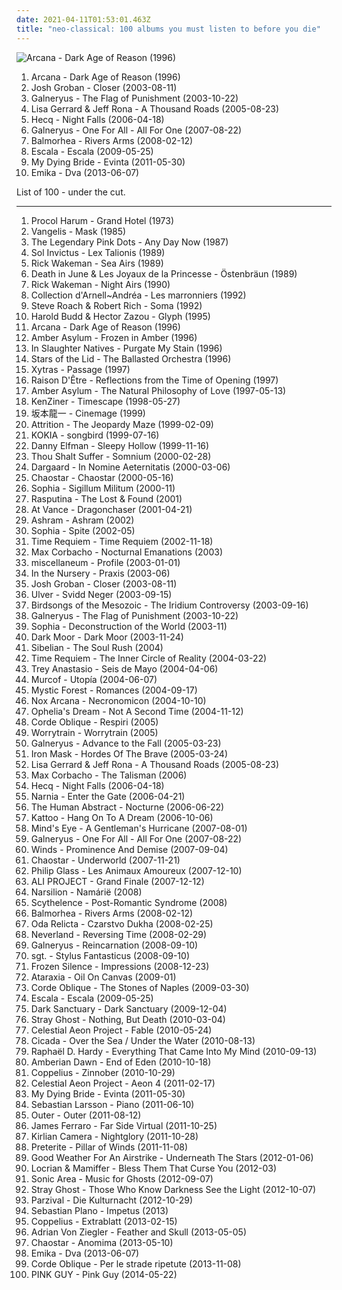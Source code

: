 ```yaml
---
date: 2021-04-11T01:53:01.463Z
title: "neo-classical: 100 albums you must listen to before you die"
---
```

![Arcana - Dark Age of Reason (1996)](http://coverartarchive.org/release/0d034d4b-98cb-4810-9f0c-e82e50248342/2180846856-500.jpg "Arcana - Dark Age of Reason (1996)")
<ol class="albums">
<li data-cover="http://coverartarchive.org/release/0d034d4b-98cb-4810-9f0c-e82e50248342/2180846856-500.jpg" data-tags="ambient, darkwave, gothic" role="button">Arcana - Dark Age of Reason (1996)</li>
<li data-cover="https://img.discogs.com/rX0rFXm9Ngs9mJov-Nuk-MBTcjE=/fit-in/599x540/filters:strip_icc():format(jpeg):mode_rgb():quality(90)/discogs-images/R-4846896-1377355013-5168.jpeg.jpg" data-tags="classical, josh groban" role="button">Josh Groban - Closer (2003-08-11)</li>
<li data-cover="https://img.discogs.com/R6ljqIn0A1AOWSfAZjomEC2K_B8=/fit-in/500x498/filters:strip_icc():format(jpeg):mode_rgb():quality(90)/discogs-images/R-2695328-1366535833-9837.jpeg.jpg" data-tags="neo-classical power metal" role="button">Galneryus - The Flag of Punishment (2003-10-22)</li>
<li data-cover="http://coverartarchive.org/release/3b803df2-86cb-4106-91b1-1c269b1776fc/18247981407-500.jpg" data-tags="ambient, female vocalists, world, new age, ethereal, world fusion, neo-classical, heavenly voices, lisa gerrard" role="button">Lisa Gerrard & Jeff Rona - A Thousand Roads (2005-08-23)</li>
<li data-cover="http://coverartarchive.org/release/334c808e-4511-4f8f-87a9-6aa317bbb228/1703273677-500.jpg" data-tags="ambient, dark ambient" role="button">Hecq - Night Falls (2006-04-18)</li>
<li data-cover="https://img.discogs.com/wgPYclf__2bsxLT9LYbqo69oZgE=/fit-in/550x487/filters:strip_icc():format(jpeg):mode_rgb():quality(90)/discogs-images/R-3954449-1455378029-5742.jpeg.jpg" data-tags="heavy metal, neo-classical, power metal" role="button">Galneryus - One For All - All For One (2007-08-22)</li>
<li data-cover="http://coverartarchive.org/release/7595a6c9-7ae5-4dc3-b9d1-c96f1a928f45/11979030393-500.jpg" data-tags="post-rock, piano, instrumental, ambient" role="button">Balmorhea - Rivers Arms (2008-02-12)</li>
<li data-cover="http://coverartarchive.org/release/52de60ea-a259-47a8-ba19-e275355473a7/3403828224-500.jpg" data-tags="classical crossover, escala" role="button">Escala - Escala (2009-05-25)</li>
<li data-cover="http://coverartarchive.org/release/2661c4c6-3f7e-4e02-a8c0-9cf9d7a977ec/1419823430-500.jpg" data-tags="neoclassical" role="button">My Dying Bride - Evinta (2011-05-30)</li>
<li data-cover="http://coverartarchive.org/release/3746e7a0-b546-4a67-8e72-6ab9761069e4/28676581407-500.jpg" data-tags="trip-hop" role="button">Emika - Dva (2013-06-07)</li>
</ol>
List of 100 - under the cut.
<!-- more -->

_________________

<ol class="albums">
<li data-cover="https://img.discogs.com/pYnWoEW60oQ8jHHW3T6sqdkG7TA=/fit-in/600x613/filters:strip_icc():format(jpeg):mode_rgb():quality(90)/discogs-images/R-4583179-1369072733-8009.jpeg.jpg" data-tags="progressive rock, art rock" role="button">
Procol Harum - Grand Hotel (1973)
</li>
<li data-cover="http://coverartarchive.org/release/24f86bde-4c00-4395-8de9-0b5495dec619/15902883312-500.jpg" data-tags="electronic" role="button">
Vangelis - Mask (1985)
</li>
<li data-cover="http://coverartarchive.org/release/82815fc7-a9f9-3079-a256-822cd9ccb98b/3766549021-500.jpg" data-tags="industrial" role="button">
The Legendary Pink Dots - Any Day Now (1987)
</li>
<li data-cover="http://coverartarchive.org/release/5f3d0c51-fe57-4bb6-92f3-1a9fe79e01f2/9387690193-500.jpg" data-tags="neofolk" role="button">
Sol Invictus - Lex Talionis (1989)
</li>
<li data-cover="https://img.discogs.com/IkP4iuRJA8Jhfpj8-QpJQc7cTZE=/fit-in/600x594/filters:strip_icc():format(jpeg):mode_rgb():quality(90)/discogs-images/R-9037076-1473679317-6157.jpeg.jpg" data-tags="piano, neo-classical, piano solo, solo piano" role="button">
Rick Wakeman - Sea Airs (1989)
</li>
<li data-cover="http://coverartarchive.org/release/e44d36c4-b257-4de0-97a5-60df977bede0/8722233162-500.jpg" data-tags="dark ambient, martial industrial" role="button">
Death in June & Les Joyaux de la Princesse - Östenbräun (1989)
</li>
<li data-cover="https://via.placeholder.com/450" data-tags="piano" role="button">
Rick Wakeman - Night Airs (1990)
</li>
<li data-cover="http://coverartarchive.org/release/ca3265c3-6552-457a-879f-af6843306934/2108786773-500.jpg" data-tags="neo-classical" role="button">
Collection d'Arnell~Andréa - Les marronniers (1992)
</li>
<li data-cover="http://coverartarchive.org/release/0e61c401-242e-4033-8651-a6acd1c76e13/18348318993-500.jpg" data-tags="ambient" role="button">
Steve Roach & Robert Rich - Soma (1992)
</li>
<li data-cover="http://coverartarchive.org/release/03dfc4fc-01e6-4c77-8288-c73c3380c1d0/5499094764-500.jpg" data-tags="ambient" role="button">
Harold Budd & Hector Zazou - Glyph (1995)
</li>
<li data-cover="http://coverartarchive.org/release/0d034d4b-98cb-4810-9f0c-e82e50248342/2180846856-500.jpg" data-tags="ambient, darkwave, gothic" role="button">
Arcana - Dark Age of Reason (1996)
</li>
<li data-cover="http://coverartarchive.org/release/c7e186c3-d122-4970-80a5-96372d76ad06/18602690984-500.jpg" data-tags="dark ambient" role="button">
Amber Asylum - Frozen in Amber (1996)
</li>
<li data-cover="https://img.discogs.com/NXFQL-J_JKXGRoKcwGvHqol2O4E=/fit-in/600x590/filters:strip_icc():format(jpeg):mode_rgb():quality(90)/discogs-images/R-175537-1187983938.jpeg.jpg" data-tags="dark ambient" role="button">
In Slaughter Natives - Purgate My Stain (1996)
</li>
<li data-cover="http://coverartarchive.org/release/859acf52-fdaa-4755-ac35-289bffe2081e/4084262745-500.jpg" data-tags="ambient, drone" role="button">
Stars of the Lid - The Ballasted Orchestra (1996)
</li>
<li data-cover="https://via.placeholder.com/450" data-tags="neoclassical" role="button">
Xytras - Passage (1997)
</li>
<li data-cover="http://coverartarchive.org/release/e9c80d1e-ff57-4f9f-a9f1-917f998df883/1802519676-500.jpg" data-tags="dark ambient" role="button">
Raison D'Être - Reflections from the Time of Opening (1997)
</li>
<li data-cover="http://coverartarchive.org/release/b296dcec-6745-42a3-81df-f933af14f689/1983167735-500.jpg" data-tags="dark folk, neo-classical, neoclassical, ethereal wave" role="button">
Amber Asylum - The Natural Philosophy of Love (1997-05-13)
</li>
<li data-cover="https://img.discogs.com/RpXm5J1JHUWdYH1GKWvm94O8M9E=/fit-in/600x595/filters:strip_icc():format(jpeg):mode_rgb():quality(90)/discogs-images/R-2627858-1299894556.jpeg.jpg" data-tags="power metal" role="button">
KenZiner - Timescape (1998-05-27)
</li>
<li data-cover="http://coverartarchive.org/release/dae76dfa-6868-4105-ab35-133b9cd8f70d/5944843706-500.jpg" data-tags="neo-classical, score, cool score, granka" role="button">
坂本龍一 - Cinemage (1999)
</li>
<li data-cover="https://img.discogs.com/Ya3koBn8bPDcyh4IIEP_AKbBRwE=/fit-in/130x130/filters:strip_icc():format(jpeg):mode_rgb():quality(90)/discogs-images/R-319531-1110888231.jpg.jpg" data-tags="new age, neo-classical, dark wave, attrition" role="button">
Attrition - The Jeopardy Maze (1999-02-09)
</li>
<li data-cover="http://coverartarchive.org/release/cd9b2fd9-d67a-4c3b-a405-89252fbe16d9/21496136995-500.jpg" data-tags="ethereal" role="button">
KOKIA - songbird (1999-07-16)
</li>
<li data-cover="http://coverartarchive.org/release/4abc730c-8168-342f-b684-dc447747f11b/12866556038-500.jpg" data-tags="soundtrack" role="button">
Danny Elfman - Sleepy Hollow (1999-11-16)
</li>
<li data-cover="https://img.discogs.com/Sn9pZIro7A8-o6WKXsX6FYqvy1E=/fit-in/300x300/filters:strip_icc():format(jpeg):mode_rgb():quality(90)/discogs-images/R-827284-1162850996.jpeg.jpg" data-tags="neo-classical, dark neo-classical" role="button">
Thou Shalt Suffer - Somnium (2000-02-28)
</li>
<li data-cover="https://img.discogs.com/fdIUHKK7OKwtirOEUs7p1O5zCVc=/fit-in/600x591/filters:strip_icc():format(jpeg):mode_rgb():quality(90)/discogs-images/R-604392-1342613189-8889.jpeg.jpg" data-tags="dark ambient, gothic, darkwave" role="button">
Dargaard - In Nomine Aeternitatis (2000-03-06)
</li>
<li data-cover="http://coverartarchive.org/release/b2ec921a-0978-4a24-a1ef-24be706810a3/2856618513-500.jpg" data-tags="darkwave, neoclassical" role="button">
Chaostar - Chaostar (2000-05-16)
</li>
<li data-cover="http://coverartarchive.org/release/73e9bbba-ed81-4fcf-ae5d-3ec288622532/1748896321-500.jpg" data-tags="dark ambient, martial industrial" role="button">
Sophia - Sigillum Militum (2000-11)
</li>
<li data-cover="http://coverartarchive.org/release/cdeea919-4101-4e00-832d-db0c7cf01cb7/9873657770-500.jpg" data-tags="covers, assault genre" role="button">
Rasputina - The Lost & Found (2001)
</li>
<li data-cover="http://coverartarchive.org/release/d5bdede3-cade-416e-b29b-e3a73b3ce484/2847640038-500.jpg" data-tags="power metal" role="button">
At Vance - Dragonchaser (2001-04-21)
</li>
<li data-cover="http://coverartarchive.org/release/34c3edd6-5f61-4f08-b279-df27cc37e2e4/2026082057-500.jpg" data-tags="neoclassical" role="button">
Ashram - Ashram (2002)
</li>
<li data-cover="http://coverartarchive.org/release/e1f4797e-98fd-49ad-8c3f-905524d951d6/5263724000-500.jpg" data-tags="martial industrial" role="button">
Sophia - Spite (2002-05)
</li>
<li data-cover="https://img.discogs.com/IVc8t3EULzNZX7y9GlPN_Ltb_KQ=/fit-in/600x527/filters:strip_icc():format(jpeg):mode_rgb():quality(90)/discogs-images/R-4442997-1476808209-8807.jpeg.jpg" data-tags="neo-classical metal" role="button">
Time Requiem - Time Requiem (2002-11-18)
</li>
<li data-cover="https://img.discogs.com/68iVyMUGjqVVZ2bE5w6WrfSJP8E=/fit-in/600x586/filters:strip_icc():format(jpeg):mode_rgb():quality(90)/discogs-images/R-388015-1106728407.jpg.jpg" data-tags="ambient, electronic, atmospheric ambient" role="button">
Max Corbacho - Nocturnal Emanations (2003)
</li>
<li data-cover="https://via.placeholder.com/450" data-tags="classical guitar" role="button">
miscellaneum - Profile (2003-01-01)
</li>
<li data-cover="https://img.discogs.com/J5VR68l3z-evI55p7t2wfbccEmE=/fit-in/600x600/filters:strip_icc():format(jpeg):mode_rgb():quality(90)/discogs-images/R-897908-1462194540-5770.jpeg.jpg" data-tags="electronic, industrial, dark ambient" role="button">
In the Nursery - Praxis (2003-06)
</li>
<li data-cover="https://img.discogs.com/rX0rFXm9Ngs9mJov-Nuk-MBTcjE=/fit-in/599x540/filters:strip_icc():format(jpeg):mode_rgb():quality(90)/discogs-images/R-4846896-1377355013-5168.jpeg.jpg" data-tags="classical, josh groban" role="button">
Josh Groban - Closer (2003-08-11)
</li>
<li data-cover="http://coverartarchive.org/release/4fb19aa0-aff2-48ce-85b0-b767f67fd985/11228342652-500.jpg" data-tags="ambient" role="button">
Ulver - Svidd Neger (2003-09-15)
</li>
<li data-cover="http://coverartarchive.org/release/679665e0-ba71-48aa-841b-3e46321bb3dd/13508431380-500.jpg" data-tags="instrumental, dark, jazz fusion, avant-garde, neo-classical, rio, cuneiform records, cuneiform" role="button">
Birdsongs of the Mesozoic - The Iridium Controversy (2003-09-16)
</li>
<li data-cover="https://img.discogs.com/R6ljqIn0A1AOWSfAZjomEC2K_B8=/fit-in/500x498/filters:strip_icc():format(jpeg):mode_rgb():quality(90)/discogs-images/R-2695328-1366535833-9837.jpeg.jpg" data-tags="neo-classical power metal" role="button">
Galneryus - The Flag of Punishment (2003-10-22)
</li>
<li data-cover="https://img.discogs.com/qngKYUIvYNKS9LbECtZMn83MvZ4=/fit-in/597x600/filters:strip_icc():format(jpeg):mode_rgb():quality(90)/discogs-images/R-240856-1524763418-2292.jpeg.jpg" data-tags="dark ambient" role="button">
Sophia - Deconstruction of the World (2003-11)
</li>
<li data-cover="http://coverartarchive.org/release/01306766-df09-48d3-93c3-20410e1d5be5/25929250794-500.jpg" data-tags="power metal" role="button">
Dark Moor - Dark Moor (2003-11-24)
</li>
<li data-cover="https://img.discogs.com/66vLNpK7uUfUTl4DgbyDK8uExS4=/fit-in/339x339/filters:strip_icc():format(jpeg):mode_rgb():quality(90)/discogs-images/R-937446-1174914881.jpeg.jpg" data-tags="neo-classical" role="button">
Sibelian - The Soul Rush (2004)
</li>
<li data-cover="https://img.discogs.com/IVc8t3EULzNZX7y9GlPN_Ltb_KQ=/fit-in/600x527/filters:strip_icc():format(jpeg):mode_rgb():quality(90)/discogs-images/R-4442997-1476808209-8807.jpeg.jpg" data-tags="progressive metal, neo-classical metal" role="button">
Time Requiem - The Inner Circle of Reality (2004-03-22)
</li>
<li data-cover="https://img.discogs.com/JIn95otw6COm27sP6DzfncPt7h4=/fit-in/500x500/filters:strip_icc():format(jpeg):mode_rgb():quality(90)/discogs-images/R-3833622-1347240958-3974.jpeg.jpg" data-tags="avant-garde, neo-classical" role="button">
Trey Anastasio - Seis de Mayo (2004-04-06)
</li>
<li data-cover="http://coverartarchive.org/release/09603091-ae1f-4510-ae4d-7202d9d8e798/28671061082-500.jpg" data-tags="experimental, ambient" role="button">
Murcof - Utopía (2004-06-07)
</li>
<li data-cover="https://img.discogs.com/moJfXEGKoafwsV0UKQ8e3mBxKiM=/fit-in/468x468/filters:strip_icc():format(jpeg):mode_rgb():quality(90)/discogs-images/R-881768-1168754661.jpeg.jpg" data-tags="black metal, melodic black metal" role="button">
Mystic Forest - Romances (2004-09-17)
</li>
<li data-cover="https://img.discogs.com/hg0r9XtcZwDBcouweWw25hqFGZ8=/fit-in/600x600/filters:strip_icc():format(jpeg):mode_rgb():quality(90)/discogs-images/R-936989-1577644243-2720.jpeg.jpg" data-tags="lovecraft" role="button">
Nox Arcana - Necronomicon (2004-10-10)
</li>
<li data-cover="http://coverartarchive.org/release/d9155cc4-78d7-4486-be2f-4d2c22e8d006/3165683233-500.jpg" data-tags="neoclassical, ethereal, gothic" role="button">
Ophelia's Dream - Not A Second Time (2004-11-12)
</li>
<li data-cover="https://img.discogs.com/jJpqTTwjlEr3rjQ2WbYCmlbuJ9w=/fit-in/600x600/filters:strip_icc():format(jpeg):mode_rgb():quality(90)/discogs-images/R-963401-1376031707-9511.jpeg.jpg" data-tags="ethereal, dark folk, neo-classical, neo folk" role="button">
Corde Oblique - Respiri (2005)
</li>
<li data-cover="https://img.discogs.com/t1nRmiD4zYBrl_mn5MJi1SWYFyk=/fit-in/570x558/filters:strip_icc():format(jpeg):mode_rgb():quality(90)/discogs-images/R-2857006-1304216761.jpeg.jpg" data-tags="ambient" role="button">
Worrytrain - Worrytrain (2005)
</li>
<li data-cover="https://img.discogs.com/QqFKJ4hUhW3DqI272aKZQ_wtFC4=/fit-in/600x597/filters:strip_icc():format(jpeg):mode_rgb():quality(90)/discogs-images/R-7262236-1437549771-3882.jpeg.jpg" data-tags="power metal" role="button">
Galneryus - Advance to the Fall (2005-03-23)
</li>
<li data-cover="http://coverartarchive.org/release/9e547608-ebdb-4cfc-9345-03fdd13635bd/7833182768-500.jpg" data-tags="power metal, melodic power metal" role="button">
Iron Mask - Hordes Of The Brave (2005-03-24)
</li>
<li data-cover="http://coverartarchive.org/release/3b803df2-86cb-4106-91b1-1c269b1776fc/18247981407-500.jpg" data-tags="ambient, female vocalists, world, new age, ethereal, world fusion, neo-classical, heavenly voices, lisa gerrard" role="button">
Lisa Gerrard & Jeff Rona - A Thousand Roads (2005-08-23)
</li>
<li data-cover="https://img.discogs.com/TJlCLykTKLRkFLUxWO3ssas8cZw=/fit-in/600x599/filters:strip_icc():format(jpeg):mode_rgb():quality(90)/discogs-images/R-765222-1199319964.jpeg.jpg" data-tags="ambient, new age, space ambient" role="button">
Max Corbacho - The Talisman (2006)
</li>
<li data-cover="http://coverartarchive.org/release/334c808e-4511-4f8f-87a9-6aa317bbb228/1703273677-500.jpg" data-tags="ambient, dark ambient" role="button">
Hecq - Night Falls (2006-04-18)
</li>
<li data-cover="http://coverartarchive.org/release/97ed049d-b909-40d6-af26-3bb3957fac88/25846634458-500.jpg" data-tags="melodic metal" role="button">
Narnia - Enter the Gate (2006-04-21)
</li>
<li data-cover="http://coverartarchive.org/release/1ccacb7d-082c-4889-bf3e-bc424dfa5c49/26310137897-500.jpg" data-tags="metalcore, progressive metal" role="button">
The Human Abstract - Nocturne (2006-06-22)
</li>
<li data-cover="https://img.discogs.com/xAMW7Kqd4VQfqsa466PIYsKC2l8=/fit-in/600x599/filters:strip_icc():format(jpeg):mode_rgb():quality(90)/discogs-images/R-802792-1173776485.jpeg.jpg" data-tags="ambient, idm" role="button">
Kattoo - Hang On To A Dream (2006-10-06)
</li>
<li data-cover="https://via.placeholder.com/450" data-tags="progressive metal" role="button">
Mind's Eye - A Gentleman's Hurricane (2007-08-01)
</li>
<li data-cover="https://img.discogs.com/wgPYclf__2bsxLT9LYbqo69oZgE=/fit-in/550x487/filters:strip_icc():format(jpeg):mode_rgb():quality(90)/discogs-images/R-3954449-1455378029-5742.jpeg.jpg" data-tags="heavy metal, neo-classical, power metal" role="button">
Galneryus - One For All - All For One (2007-08-22)
</li>
<li data-cover="http://coverartarchive.org/release/3d5fe742-dc64-4b91-acb7-386e774ee6a2/27876387638-500.jpg" data-tags="progressive metal" role="button">
Winds - Prominence And Demise (2007-09-04)
</li>
<li data-cover="https://img.discogs.com/lxhiGBm3umX-Emd-2JYWHLk4VG0=/fit-in/326x332/filters:strip_icc():format(jpeg):mode_rgb():quality(90)/discogs-images/R-1334779-1210601476.jpeg.jpg" data-tags="experimental, neo-classical, chaostar" role="button">
Chaostar - Underworld (2007-11-21)
</li>
<li data-cover="https://via.placeholder.com/450" data-tags="original motion picture soundtrack" role="button">
Philip Glass - Les Animaux Amoureux (2007-12-10)
</li>
<li data-cover="https://via.placeholder.com/450" data-tags="j-pop" role="button">
ALI PROJECT - Grand Finale (2007-12-12)
</li>
<li data-cover="https://img.discogs.com/p7NoU8uHMBWzqDzEVFc434UGxD4=/fit-in/600x536/filters:strip_icc():format(jpeg):mode_rgb():quality(90)/discogs-images/R-1289285-1207333830.jpeg.jpg" data-tags="darkwave, neofolk, fantasy, ethereal, neoclassical" role="button">
Narsilion - Namárië (2008)
</li>
<li data-cover="http://coverartarchive.org/release/cbaeff89-3791-409f-8ec1-6123c8247aef/7758231733-500.jpg" data-tags="neoclassical, ambient, dark ambient" role="button">
Scythelence - Post-Romantic Syndrome (2008)
</li>
<li data-cover="http://coverartarchive.org/release/7595a6c9-7ae5-4dc3-b9d1-c96f1a928f45/11979030393-500.jpg" data-tags="post-rock, piano, instrumental, ambient" role="button">
Balmorhea - Rivers Arms (2008-02-12)
</li>
<li data-cover="http://coverartarchive.org/release/5f51df2d-7ea5-41a0-8114-5165c10003af/1841220920-500.jpg" data-tags="ethereal, christian" role="button">
Oda Relicta - Czarstvo Dukha (2008-02-25)
</li>
<li data-cover="http://coverartarchive.org/release/cafa6c66-be1b-4433-aebc-dd4db939f00c/25933550672-500.jpg" data-tags="power metal" role="button">
Neverland - Reversing Time (2008-02-29)
</li>
<li data-cover="http://coverartarchive.org/release/5ddc7878-01f8-4d3b-a5d7-77667a666c25/19477974877-500.jpg" data-tags="power metal" role="button">
Galneryus - Reincarnation (2008-09-10)
</li>
<li data-cover="https://img.discogs.com/vctIGVYE7vQrSpGTbIwNhmHp7Y4=/fit-in/600x600/filters:strip_icc():format(jpeg):mode_rgb():quality(90)/discogs-images/R-1871428-1346769453-4781.jpeg.jpg" data-tags="post-rock" role="button">
sgt. - Stylus Fantasticus (2008-09-10)
</li>
<li data-cover="http://coverartarchive.org/release/e0f4f0af-26d9-30f8-a2c1-cc4ae2e29956/2711769072-500.jpg" data-tags="indie, classical, instrumental, alternative, sad, post-rock, piano, modern, new age, free, ethereal, finnish, minimalism, melancholic, neo-classical, ambiente, neo classical, creative commons, minimalist, silent, finland, finnland, impressionism, new-age, finnish and streamable, impressionistic, finnish music, matti paalanen, full free album download" role="button">
Frozen Silence - Impressions (2008-12-23)
</li>
<li data-cover="https://img.discogs.com/6bIa8Iywmo8-ZeJPY6wxGjqV0ts=/fit-in/600x600/filters:strip_icc():format(jpeg):mode_rgb():quality(90)/discogs-images/R-1615569-1539644737-8323.jpeg.jpg" data-tags="neo-classical, albums i want to own" role="button">
Ataraxia - Oil On Canvas (2009-01)
</li>
<li data-cover="http://coverartarchive.org/release/fefed632-c0d6-4202-8ce7-112326caeb2c/2234293753-500.jpg" data-tags="female vocalists, neo folk" role="button">
Corde Oblique - The Stones of Naples (2009-03-30)
</li>
<li data-cover="http://coverartarchive.org/release/52de60ea-a259-47a8-ba19-e275355473a7/3403828224-500.jpg" data-tags="classical crossover, escala" role="button">
Escala - Escala (2009-05-25)
</li>
<li data-cover="http://coverartarchive.org/release/fe00aebf-c114-3d97-97a2-bc3867c13720/9218544927-500.jpg" data-tags="darkwave, neoclassical" role="button">
Dark Sanctuary - Dark Sanctuary (2009-12-04)
</li>
<li data-cover="https://img.discogs.com/eq-5RGTLXbjzoyM4PCYIrOte4Vs=/fit-in/600x600/filters:strip_icc():format(jpeg):mode_rgb():quality(90)/discogs-images/R-2191696-1268952463.jpeg.jpg" data-tags="ambient" role="button">
Stray Ghost - Nothing, But Death (2010-03-04)
</li>
<li data-cover="http://coverartarchive.org/release/deea78d5-e7ac-400f-be37-84f95395d61c/8905817312-500.jpg" data-tags="soundtrack, orchestral, neo-classical" role="button">
Celestial Aeon Project - Fable (2010-05-24)
</li>
<li data-cover="http://coverartarchive.org/release/fbea43e0-a58e-42f5-94f9-bddaf7798eea/5822056191-500.jpg" data-tags="classical, post-rock, neo-classical, neoclassical" role="button">
Cicada - Over the Sea / Under the Water (2010-08-13)
</li>
<li data-cover="http://coverartarchive.org/release/39132851-5072-4816-897d-f4a00711c2a0/9571442188-500.jpg" data-tags="classical, piano" role="button">
Raphaël D. Hardy - Everything That Came Into My Mind (2010-09-13)
</li>
<li data-cover="http://coverartarchive.org/release/411fd526-ffd2-4712-8961-5fab7606f69c/14972155532-500.jpg" data-tags="symphonic metal" role="button">
Amberian Dawn - End of Eden (2010-10-18)
</li>
<li data-cover="https://img.discogs.com/cXNfc2JIgq7z1jV7WuIpmdAI43g=/fit-in/600x668/filters:strip_icc():format(jpeg):mode_rgb():quality(90)/discogs-images/R-3688746-1603892233-4907.jpeg.jpg" data-tags="chamber metal, gothic" role="button">
Coppelius - Zinnober (2010-10-29)
</li>
<li data-cover="https://img.discogs.com/IUJcKo2twb4Y55Gjr55AhY0CGhc=/fit-in/600x600/filters:strip_icc():format(jpeg):mode_rgb():quality(90)/discogs-images/R-4610374-1369860491-8805.jpeg.jpg" data-tags="soundtrack, instrumental, ambient, new age, neo-classical" role="button">
Celestial Aeon Project - Aeon 4 (2011-02-17)
</li>
<li data-cover="http://coverartarchive.org/release/2661c4c6-3f7e-4e02-a8c0-9cf9d7a977ec/1419823430-500.jpg" data-tags="neoclassical" role="button">
My Dying Bride - Evinta (2011-05-30)
</li>
<li data-cover="http://coverartarchive.org/release/3b44339a-12e5-4db5-8ca7-5268c1b7aed2/21164914728-500.jpg" data-tags="ambient, neo-classical" role="button">
Sebastian Larsson - Piano (2011-06-10)
</li>
<li data-cover="https://img.discogs.com/BZf6fN4-puEWWKfuZVfC30P97YQ=/fit-in/436x437/filters:strip_icc():format(jpeg):mode_rgb():quality(90)/discogs-images/R-12558358-1537591888-8799.jpeg.jpg" data-tags="alternative, neo-classical" role="button">
Outer - Outer (2011-08-12)
</li>
<li data-cover="http://coverartarchive.org/release/964ec492-5cf2-4635-a54a-0287007f956c/14928757307-500.jpg" data-tags="vaporwave" role="button">
James Ferraro - Far Side Virtual (2011-10-25)
</li>
<li data-cover="http://coverartarchive.org/release/e1eba073-7a48-400c-970d-a0a3bd157d80/27730400160-500.jpg" data-tags="future pop, out of line" role="button">
Kirlian Camera - Nightglory (2011-10-28)
</li>
<li data-cover="https://img.discogs.com/dZ_UqoM2w4y9u5aucJ9JT6QYx9k=/fit-in/500x502/filters:strip_icc():format(jpeg):mode_rgb():quality(90)/discogs-images/R-3244185-1322081791.jpeg.jpg" data-tags="experimental, neo-classical, drone folk" role="button">
Preterite - Pillar of Winds (2011-11-08)
</li>
<li data-cover="https://img.discogs.com/epCs7lVREZDLSpmYIBJsPhCnbUw=/fit-in/400x400/filters:strip_icc():format(jpeg):mode_rgb():quality(90)/discogs-images/R-3337356-1326373174.jpeg.jpg" data-tags="ambient, experimental, post-rock, drone, neo-classical, music to fall asleep to, post-classical, hibernate" role="button">
Good Weather For An Airstrike - Underneath The Stars (2012-01-06)
</li>
<li data-cover="http://coverartarchive.org/release/3bc93432-d685-4370-a4c9-6a6c2e98c621/4601825763-500.jpg" data-tags="drone doom metal" role="button">
Locrian & Mamiffer - Bless Them That Curse You (2012-03)
</li>
<li data-cover="http://coverartarchive.org/release/8f31e7da-6f15-48f5-9ea2-17ed77a54f91/2523911394-500.jpg" data-tags="horror" role="button">
Sonic Area - Music for Ghosts (2012-09-07)
</li>
<li data-cover="https://img.discogs.com/zPfPYQaytK0sD5-uxFHMoEg1cjw=/fit-in/500x500/filters:strip_icc():format(jpeg):mode_rgb():quality(90)/discogs-images/R-3974735-1351085210-8939.jpeg.jpg" data-tags="neo-classical, stray ghost" role="button">
Stray Ghost - Those Who Know Darkness See the Light (2012-10-07)
</li>
<li data-cover="http://coverartarchive.org/release/3d762c4a-4a66-4537-984a-7da86383e54a/6607152995-500.jpg" data-tags="neo-classical, danish, martial industrial, martial, parzival" role="button">
Parzival - Die Kulturnacht (2012-10-29)
</li>
<li data-cover="https://img.discogs.com/sCaVJYrUa0PQCmuxXEXAAXf_x_E=/fit-in/500x500/filters:strip_icc():format(jpeg):mode_rgb():quality(90)/discogs-images/R-4976767-1391020436-7146.jpeg.jpg" data-tags="post-rock, neo-classical, relaxing piano, qlencja relax selection" role="button">
Sebastian Plano - Impetus (2013)
</li>
<li data-cover="https://img.discogs.com/07jma2MhB5EwOCCMKp5hZckq098=/fit-in/600x664/filters:strip_icc():format(jpeg):mode_rgb():quality(90)/discogs-images/R-4708714-1603892355-6326.jpeg.jpg" data-tags="chamber metal" role="button">
Coppelius - Extrablatt (2013-02-15)
</li>
<li data-cover="http://coverartarchive.org/release/1c64c801-d0de-4471-857b-02864f5d9372/10530629973-500.jpg" data-tags="folk, gothic, darkwave, celtic" role="button">
Adrian Von Ziegler - Feather and Skull (2013-05-05)
</li>
<li data-cover="http://coverartarchive.org/release/d91914c8-64a0-464c-aafc-771180401103/4130040788-500.jpg" data-tags="neo-classical" role="button">
Chaostar - Anomima (2013-05-10)
</li>
<li data-cover="http://coverartarchive.org/release/3746e7a0-b546-4a67-8e72-6ab9761069e4/28676581407-500.jpg" data-tags="trip-hop" role="button">
Emika - Dva (2013-06-07)
</li>
<li data-cover="http://coverartarchive.org/release/6b7540b7-527f-41e6-ab24-7aff3317fcd0/11534719399-500.jpg" data-tags="folk, acoustic, folk noir, neofolk, dark folk, neo-classical, neoclassical, apocalyptic folk, martial neofolk, ethnic music, nox-aeternus,  world music" role="button">
Corde Oblique - Per le strade ripetute (2013-11-08)
</li>
<li data-cover="http://coverartarchive.org/release/a3ec19a6-87dc-4cda-bb3d-f687eb7a118d/7341960828-500.jpg" data-tags="b0ss" role="button">
PINK GUY - Pink Guy (2014-05-22)
</li>
</ol>
